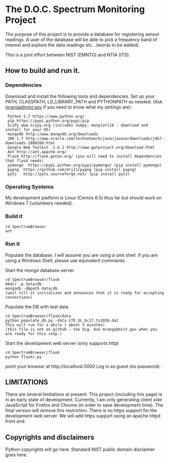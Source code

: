 <h1> The D.O.C. Spectrum Monitoring Project </h1>

The purpose of this project is to provide a database for registering sensor readings. A user of the database will be able to pick a frequency
band of interest and explore the data readings etc...(words to be added).

This is a joint effort between NIST (EMNTG) and NTIA (ITS).

<h2> How to build and run it. </h2>

<h3> Dependencies </h3>

Download and install the following tools and dependencies. Set up your PATH, CLASSPATH, LD_LIBRARY_PATH and PYTHONPATH as needed. 
(Ask mranga@nist.gov if you need to know what my settings are):

     Python 2.7 https://www.python.org/
     pip https://pypi.python.org/pypi/pip
     SciPy www.scipy.org (includes numpy, matplotlib - download and install for your OS)
     mongodb http://www.mongodb.org/downloads
     JDK 1.7 http://www.oracle.com/technetwork/java/javase/downloads/jdk7-downloads-1880260.html
     Google Web Toolkit  2.6.1 http://www.gwtproject.org/download.html
     Ant http://ant.apache.org/
     Flask http://flask.pocoo.org/ (you will need to install dependencies that flask needs)
     pymongo  https://pypi.python.org/pypi/pymongo/ (pip install pymongo)
     pypng  https://github.com/drj11/pypng (pip install pypng)
     pytz   http://pytz.sourceforge.net/ (pip install pytz)

<h3> Operating Systems </h3>

My development platform is  Linux (Centos 6.5) thus far but should work on Windows 7 (volunteers needed).

<h3> Build it </h3>

    cd SpectrumBrowser
    ant

<h3> Run it </h3>

Populate the database. I will assume you are using a unix shell. If you are using a Windows Shell, please use equivalent commands.

Start the mongo database server

    cd SpectrumBrowser/flask
    mkdir -p data/db
    mongodb -dbpath data/db
    (wait till it initializes and announces that it is ready for accepting connections)

Populate the DB with test data

    cd SpectrumBrowser/flask/data
    python populate_db.py -data LTE_UL_bc17_ts103b.dat
    This will run for a while ( about 5 minutes)
    (this file is not on github - too big. Ask mranga@nist.gov when you are ready for this step.)

Start the development web server (only supports http)

    cd SpectrumBrowser/flask
    python flaskr.py

point your browser at http://localhost:5000
Log in as guest (no password).


<h2> LIMITATIONS </h2>

There are several limitations at present. This project (including this page) is in an early state of development. 
Currently, I am only generating client side JavaScript for Firefox and Chrome (in order to save development time).
The final version will remove this restriction. There is no https support for the development web server. We will add
https support using an apache httpd front end.

<h2>Copyrights and disclaimers </h2>
Python copyrights will go here.
Standard NIST public domain disclaimer goes here.
